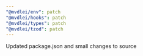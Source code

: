 ```yaml
---
"@mvdlei/env": patch
"@mvdlei/hooks": patch
"@mvdlei/types": patch
"@mvdlei/tzod": patch
---
```


Updated package.json and small changes to source

